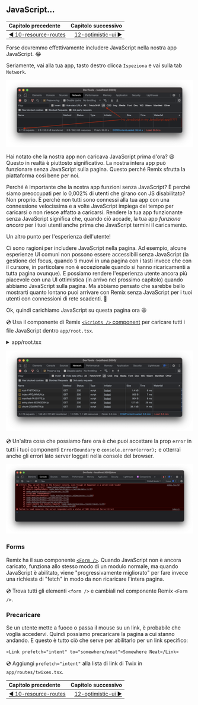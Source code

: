 ## JavaScript...

| Capitolo precedente  | Capitolo successivo     |
| :--------------- | ---------------: |
| [◀︎ 10-resource-routes](../10-resource-routes)| [12-optimistic-ui ▶︎](../12-optimistic-ui) |

Forse dovremmo effettivamente includere JavaScript nella nostra app JavaScript. 😂

Seriamente, vai alla tua app, tasto destro clicca `Ispeziona` e vai sulla tab `Network`.

![Network tab indicating no JavaScript is loaded](../assets/11/no-javascript.png)

Hai notato che la nostra app non caricava JavaScript prima d'ora? 😆 Questo in realtà è piuttosto significativo. La nostra intera app può funzionare senza JavaScript sulla pagina. Questo perché Remix sfrutta la piattaforma così bene per noi.

Perché è importante che la nostra app funzioni senza JavaScript? È perché siamo preoccupati per lo 0,002% di utenti che girano con JS disabilitato? Non proprio. È perché non tutti sono connessi alla tua app con una connessione velocissima e a volte JavaScript impiega del tempo per caricarsi o non riesce affatto a caricarsi. Rendere la tua app funzionante senza JavaScript significa che, quando ciò accade, la tua app _funziona ancora_ per i tuoi utenti anche prima che JavaScript termini il caricamento.

Un altro punto per l'esperienza dell'utente!

Ci sono ragioni per includere JavaScript nella pagina. Ad esempio, alcune esperienze UI comuni non possono essere accessibili senza JavaScript (la gestione del focus, quando ti muovi in una pagina con i tasti invece che con il cursore, in particolare non è eccezionale quando si hanno ricaricamenti a tutta pagina ovunque). E possiamo rendere l'esperienza utente ancora più piacevole con una UI ottimistica (in arrivo nel prossimo capitolo) quando abbiamo JavaScript sulla pagina. Ma abbiamo pensato che sarebbe bello mostrarti quanto lontano puoi arrivare con Remix senza JavaScript per i tuoi utenti con connessioni di rete scadenti. 💪

Ok, quindi carichiamo JavaScript su questa pagina ora 😆

💿 Usa il componente di Remix [`<Scripts />` component](../api/remix#meta-links-scripts) 
per caricare tutti i file JavaScript dentro `app/root.tsx`.

<details>

<summary>app/root.tsx</summary>

```tsx filename=app/root.tsx lines=[8,65,97]
import type { LinksFunction, MetaFunction } from "remix";
import {
  Links,
  LiveReload,
  Outlet,
  useCatch,
  Meta,
  Scripts,
} from "remix";

import globalStylesUrl from "./styles/global.css";
import globalMediumStylesUrl from "./styles/global-medium.css";
import globalLargeStylesUrl from "./styles/global-large.css";

export const links: LinksFunction = () => {
  return [
    {
      rel: "stylesheet",
      href: globalStylesUrl,
    },
    {
      rel: "stylesheet",
      href: globalMediumStylesUrl,
      media: "print, (min-width: 640px)",
    },
    {
      rel: "stylesheet",
      href: globalLargeStylesUrl,
      media: "screen and (min-width: 1024px)",
    },
  ];
};

export const meta: MetaFunction = () => {
  const description = `Learn Remix and laugh at the same time!`;
  return {
    description,
    keywords: "Remix,twixes",
    "twitter:image": "https://remix-twixes.lol/social.png",
    "twitter:card": "summary_large_image",
    "twitter:creator": "@remix_run",
    "twitter:site": "@remix_run",
    "twitter:title": "Remix Twixes",
    "twitter:description": description,
  };
};

function Document({
  children,
  title = `Remix: So great, it's funny!`,
}: {
  children: React.ReactNode;
  title?: string;
}) {
  return (
    <html lang="en">
      <head>
        <meta charSet="utf-8" />
        <Meta />
        <title>{title}</title>
        <Links />
      </head>
      <body>
        {children}
        <Scripts />
        <LiveReload />
      </body>
    </html>
  );
}

export default function App() {
  return (
    <Document>
      <Outlet />
    </Document>
  );
}

export function CatchBoundary() {
  const caught = useCatch();

  return (
    <Document
      title={`${caught.status} ${caught.statusText}`}
    >
      <div className="error-container">
        <h1>
          {caught.status} {caught.statusText}
        </h1>
      </div>
    </Document>
  );
}

export function ErrorBoundary({ error }: { error: Error }) {
  console.error(error);

  return (
    <Document title="Uh-oh!">
      <div className="error-container">
        <h1>App Error</h1>
        <pre>{error.message}</pre>
      </div>
    </Document>
  );
}
```

</details>

![Network tab showing JavaScript loaded](../assets/11/yes-javascript.png)

💿 Un'altra cosa che possiamo fare ora è che puoi accettare la prop `error` in tutti i tuoi componenti `ErrorBoundary` e `console.error(error);` e otterrai anche gli errori lato server loggati nella console del browser.

![Browser console showing the log of a server-side error](../assets/11/server-side-error-in-browser.png)

### Forms

Remix ha il suo componente [`<Form />`](../api/remix#form). Quando JavaScript non è ancora caricato, funziona allo stesso modo di un modulo normale, ma quando JavaScript è abilitato, viene "progressivamente migliorato" per fare invece una richiesta di "fetch" in modo da non ricaricare l'intera pagina.

💿 Trova tutti gli elementi `<form />` e cambiali nel componente Remix `<Form />`.

### Precaricare

Se un utente mette a fuoco o passa il mouse su un link, è probabile che voglia accedervi. Quindi possiamo precaricare la pagina a cui stanno andando. E questo è tutto ciò che serve per abilitarlo per un link specifico:

```
<Link prefetch="intent" to="somewhere/neat">Somewhere Neat</Link>
```

💿 Aggiungi `prefetch="intent"` alla lista di link di Twix in `app/routes/twixes.tsx`.

| Capitolo precedente  | Capitolo successivo     |
| :--------------- | ---------------: |
| [◀︎ 10-resource-routes](../10-resource-routes)| [12-optimistic-ui ▶︎](../12-optimistic-ui) |